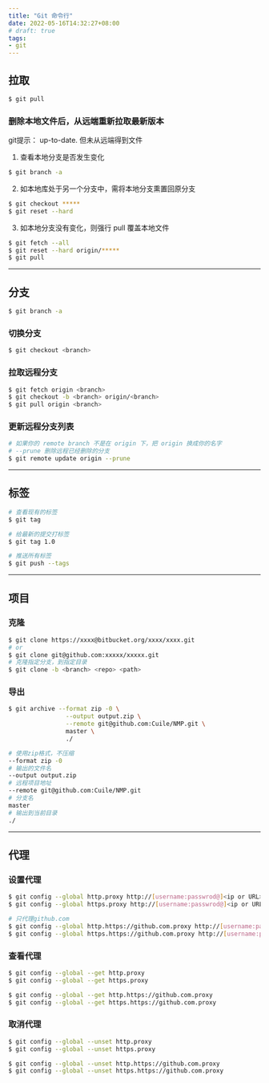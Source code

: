 ```yaml
---
title: "Git 命令行"
date: 2022-05-16T14:32:27+08:00
# draft: true
tags:
- git
---
```


## 拉取

```bash
$ git pull
```

### 删除本地文件后，从远端重新拉取最新版本

git提示： up-to-date. 但未从远端得到文件

1. 查看本地分支是否发生变化
```bash
$ git branch -a
```

2. 如本地库处于另一个分支中，需将本地分支熏置回原分支

```bash
$ git checkout *****
$ git reset --hard
```

3. 如本地分支没有变化，则强行 pull 覆盖本地文件

```bash
$ git fetch --all
$ git reset --hard origin/*****
$ git pull
```

---

## 分支

```bash
$ git branch -a
```

### 切换分支

```bash
$ git checkout <branch>
```

### 拉取远程分支

```bash
$ git fetch origin <branch>
$ git checkout -b <branch> origin/<branch>
$ git pull origin <branch>
```

### 更新远程分支列表

```bash
# 如果你的 remote branch 不是在 origin 下，把 origin 换成你的名字
# --prune 删除远程已经删除的分支
$ git remote update origin --prune
```

---

## 标签

```bash
# 查看现有的标签
$ git tag

# 给最新的提交打标签
$ git tag 1.0

# 推送所有标签
$ git push --tags
```

---

## 项目

### 克隆

```bash
$ git clone https://xxxx@bitbucket.org/xxxx/xxxx.git
# or 
$ git clone git@github.com:xxxxx/xxxxx.git
# 克隆指定分支，到指定目录
$ git clone -b <branch> <repo> <path>
```

### 导出

```bash
$ git archive --format zip -0 \
                --output output.zip \
                --remote git@github.com:Cuile/NMP.git \
                master \
                ./

# 使用zip格式，不压缩
--format zip -0
# 输出的文件名
--output output.zip
# 远程项目地址
--remote git@github.com:Cuile/NMP.git
# 分支名
master
# 输出到当前目录
./
```

---

## 代理

### 设置代理

```bash
$ git config --global http.proxy http://[username:passwrod@]<ip or URL>:port 
$ git config --global https.proxy http://[username:passwrod@]<ip or URL>:port

# 只代理github.com
$ git config --global http.https://github.com.proxy http://[username:passwrod@]<ip or URL>:port
$ git config --global https.https://github.com.proxy http://[username:passwrod@]<ip or URL>:port
```

### 查看代理

```bash
$ git config --global --get http.proxy
$ git config --global --get https.proxy

$ git config --global --get http.https://github.com.proxy
$ git config --global --get https.https://github.com.proxy
```

### 取消代理

```bash
$ git config --global --unset http.proxy
$ git config --global --unset https.proxy

$ git config --global --unset http.https://github.com.proxy
$ git config --global --unset https.https://github.com.proxy
```
